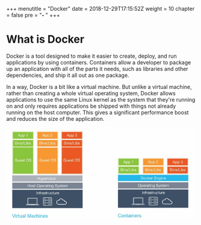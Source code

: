 +++
menutitle = "Docker"
date = 2018-12-29T17:15:52Z
weight = 10
chapter = false
pre = "<b>- </b>"
+++

# What is Docker
Docker is a tool designed to make it easier to create, deploy, and run applications by using containers. Containers allow a developer to package up an application with all of the parts it needs, such as libraries and other dependencies, and ship it all out as one package.

In a way, Docker is a bit like a virtual machine. But unlike a virtual machine, rather than creating a whole virtual operating system, Docker allows applications to use the same Linux kernel as the system that they're running on and only requires applications be shipped with things not already running on the host computer. This gives a significant performance boost and reduces the size of the application.

![Kernel](docker.jpg)
